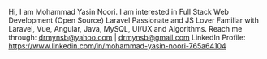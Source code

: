 <!--
**Mohammad-Yasin-Noori/Mohammad-Yasin-Noori** is a ✨ _special_ ✨ repository because its `README.md` (this file) appears on your GitHub profile.

Here are some ideas to get you started:
-->
Hi, I am Mohammad Yasin Noori.
I am interested in Full Stack Web Development (Open Source)
Laravel Passionate and JS Lover
Familiar with Laravel, Vue, Angular, Java, MySQL, UI/UX and Algorithms.
Reach me through: drmynsb@yahoo.com | drmynsb@gmail.com
LinkedIn Profile: https://www.linkedin.com/in/mohammad-yasin-noori-765a64104
